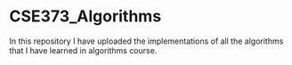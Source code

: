 # CSE373_Algorithms
In this repository I have uploaded the implementations of all the algorithms that I have learned in algorithms course.  
